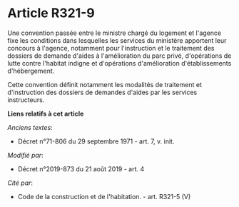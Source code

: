 # Article R321-9

Une convention passée entre le ministre chargé du logement et l'agence fixe les conditions dans lesquelles les services du
ministère apportent leur concours à l'agence, notamment pour l'instruction et le traitement des dossiers de demande d'aides à
l'amélioration du parc privé, d'opérations de lutte contre l'habitat indigne et d'opérations d'amélioration d'établissements
d'hébergement.

Cette convention définit notamment les modalités de traitement et d'instruction des dossiers de demandes d'aides par les
services instructeurs.

**Liens relatifs à cet article**

_Anciens textes_:

  - Décret n°71-806 du 29 septembre 1971 - art. 7, v. init.

_Modifié par_:

  - Décret n°2019-873 du 21 août 2019 - art. 4

_Cité par_:

  - Code de la construction et de l'habitation. - art. R321-5 (V)

